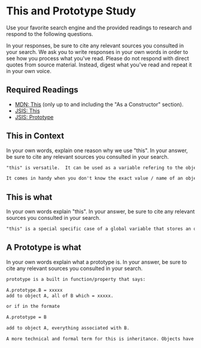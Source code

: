 # This and Prototype Study

Use your favorite search engine and the provided readings to research and
respond to the following questions.

In your responses, be sure to cite any relevant sources you consulted in your
search. We ask you to write responses in your own words in order to see how you
process what you've read. Please do not respond with direct quotes from source
material. Instead, digest what you've read and repeat it in your own voice.

## Required Readings

-   [MDN: This](https://developer.mozilla.org/en-US/docs/Web/JavaScript/Reference/Operators/this)
(only up to and including the "As a Constructor" section).
-   [JSIS: This](http://javascriptissexy.com/understand-javascripts-this-with-clarity-and-master-it/)
-   [JSIS: Prototype](http://javascriptissexy.com/javascript-prototype-in-plain-detailed-language/)

## This in Context

In your own words, explain one reason why we use "this". In your answer, be
sure to cite any relevant sources you consulted in your search.

```md
"this" is versatile.  It can be used as a variable refering to the object that is being used or as referred to in [MDN:This], it refers to the antecedant object just as a pronoun refers to a antecedant subject.

It comes in handy when you don't know the exact value / name of an object or if you want to be able to refer to different objects. so you can use the global "this" term and have it apply to whatever object youre working on/in with each referece.

```

## This is what

In your own words explain "this".  In your answer, be
sure to cite any relevant sources you consulted in your search.

```md
"this" is a special specific case of a global variable that stores an object and all of its values and data. It is a placeholder where you an input any object later.
```

## A Prototype is what

In your own words explain what a prototype is.  In your answer, be
sure to cite any relevant sources you consulted in your search.

```md
prototype is a built in function/property that says:

A.prototype.B = xxxxx
add to object A, all of B which = xxxxx.

or if in the formate

A.prototype = B

add to object A, everything associated with B.

A more technical and formal term for this is inheritance. Objects have the ability to inherity functions and properties from other objects. [JSIS: prototype]

```
